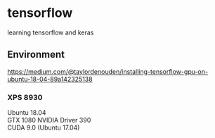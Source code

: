 # tensorflow
learning tensorflow and keras
## Environment
https://medium.com/@taylordenouden/installing-tensorflow-gpu-on-ubuntu-18-04-89a142325138

### XPS 8930
Ubuntu 18.04  
GTX 1080 NVIDIA Driver 390  
CUDA 9.0 (Ubuntu 17.04)
